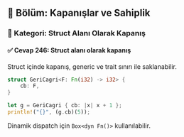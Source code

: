 ## 📘 Bölüm: Kapanışlar ve Sahiplik  
### 🔹 Kategori: Struct Alanı Olarak Kapanış  
#### ✅ Cevap 246: Struct alanı olarak kapanış

Struct içinde kapanış, generic ve trait sınırı ile saklanabilir.

```rust
struct GeriCagri<F: Fn(i32) -> i32> {
    cb: F,
}

let g = GeriCagri { cb: |x| x + 1 };
println!("{}", (g.cb)(5));
```

Dinamik dispatch için `Box<dyn Fn()>` kullanılabilir.
